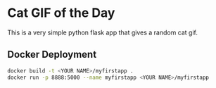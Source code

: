 # Cat GIF of the Day

This is a very simple python flask app that gives a random cat gif.

## Docker Deployment

```bash
docker build -t <YOUR NAME>/myfirstapp .
docker run -p 8888:5000 --name myfirstapp <YOUR NAME>/myfirstapp
```